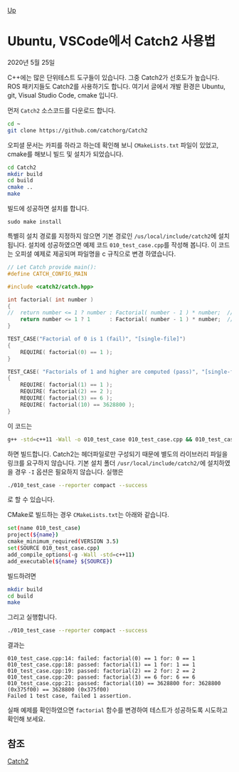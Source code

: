 [Up](index.md)

# Ubuntu, VSCode에서 Catch2 사용법

2020년 5월 25일

C++에는 많은 단위테스트 도구들이 있습니다. 그중 Catch2가 선호도가 높습니다. ROS 패키지들도 Catch2를 사용하기도 합니다. 여기서 글에서 개발 환경은 Ubuntu, git, Visual Studio Code, cmake 입니다.

먼저 `Catch2` 소스코드를 다운로드 합니다.

```sh
cd ~
git clone https://github.com/catchorg/Catch2
```

오피셜 문서는 카피를 하라고 하는데 확인해 보니 `CMakeLists.txt` 파일이 있었고, cmake를 해보니 빌드 및  설치가 되었습니다.

```sh
cd Catch2
mkdir build
cd build
cmake ..
make
```

빌드에 성공하면 설치를 합니다.

```
sudo make install
```

특별히 설치 경로를 지정하지 않으면 기본 경로인  `/us/local/include/catch2`에 설치됩니다. 설치에 성공하였으면 예제 코드 `010_test_case.cpp`를 작성해 봅니다.  이 코드는 오피셜 예제로 제공되며 파일명을 c 규칙으로 변경 하였습니다.

```c++
// Let Catch provide main():
#define CATCH_CONFIG_MAIN

#include <catch2/catch.hpp>

int factorial( int number )
{
//  return number <= 1 ? number : Factorial( number - 1 ) * number;  // fail
    return number <= 1 ? 1      : Factorial( number - 1 ) * number;  // pass
}

TEST_CASE("Factorial of 0 is 1 (fail)", "[single-file]")
{
    REQUIRE( factorial(0) == 1 );
}

TEST_CASE( "Factorials of 1 and higher are computed (pass)", "[single-file]" )
{
    REQUIRE( factorial(1) == 1 );
    REQUIRE( factorial(2) == 2 );
    REQUIRE( factorial(3) == 6 );
    REQUIRE( factorial(10) == 3628800 );
}
```

이 코드는 

```sh
g++ -std=c++11 -Wall -o 010_test_case 010_test_case.cpp && 010_test_case --success
```

하면 빌드합니다. Catch2는 헤더파일로만 구성되기 때문에 별도의 라이브러리 파일을 링크를 요구하지 않습니다. 기본 설치 폴더 `/usr/local/include/catch2/`에 설치하였을 경우 `-I` 옵션은 필요하지 않습니다. 실행은

```sh
./010_test_case --reporter compact --success
```

로 할 수 있습니다.

CMake로 빌드하는 경우 `CMakeLists.txt`는 아래와 같습니다.

```sh
set(name 010_test_case)
project(${name})
cmake_minimum_required(VERSION 3.5)
set(SOURCE 010_test_case.cpp)
add_compile_options(-g -Wall -std=c++11)
add_executable(${name} ${SOURCE})
```

빌드하려면 

```sh
mkdir build
cd build
make
```

그리고 실행합니다.

```sh
./010_test_case --reporter compact --success
```

결과는 

```
010_test_case.cpp:14: failed: factorial(0) == 1 for: 0 == 1
010_test_case.cpp:18: passed: factorial(1) == 1 for: 1 == 1
010_test_case.cpp:19: passed: factorial(2) == 2 for: 2 == 2
010_test_case.cpp:20: passed: factorial(3) == 6 for: 6 == 6
010_test_case.cpp:21: passed: factorial(10) == 3628800 for: 3628800 (0x375f00) == 3628800 (0x375f00)
Failed 1 test case, failed 1 assertion.
```

실패 예제를 확인하였으면 `factorial` 함수를 변경하여 테스트가 성공하도록 시도하고 확인해 보세요.

## 참조

[Catch2](https://github.com/catchorg/Catch2)

